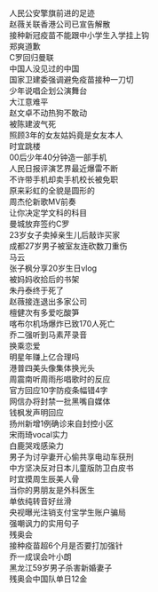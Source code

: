 人民公安擎旗前进的足迹  
赵薇关联香港公司已宣告解散  
接种新冠疫苗不能跟中小学生入学挂上钩  
郑爽道歉  
C罗回归曼联  
中国人没见过的中国  
国家卫建委强调避免疫苗接种一刀切  
少年说唱企划公演舞台  
大江意难平  
赵文卓不动热狗不敢动  
被陈建波气死  
照顾3年的女友姑妈竟是女友本人  
时宜跳楼  
00后少年40分钟造一部手机  
人民日报评演艺界最近爆雷不断  
不许带手机却卖手机校长被免职  
原来彩虹的全貌是圆形的  
周杰伦新歌MV前奏  
让你决定学文科的科目  
曼城放弃签约C罗  
23岁女子卖掉亲生儿后敲诈买家  
成都27岁男子被室友连砍数刀重伤  
马云  
张子枫分享20岁生日vlog  
被妈妈收拾后的书架  
朱丹泰终于死了  
赵薇接连退出多家公司  
檀健次有多爱吃酸笋  
喀布尔机场爆炸已致170人死亡  
乔二强听到马素芹录音  
换乘恋爱  
明星年赚上亿合理吗  
港普四美头像集体换光头  
周震南听周雨彤唱歌时的反应  
官方回应10字防疫条幅错4字  
网信办将封禁一批黑嘴自媒体  
钱枫发声明回应  
扬州新增1例确诊来自封控小区  
宋雨琦vocal实力  
白鹿哭戏感染力  
男子为讨孕妻开心偷共享电动车获刑  
中方坚决反对日本儿童版防卫白皮书  
时宜摸周生辰美人骨  
当你的男朋友是外科医生  
单依纯转音好丝滑  
央视曝光注销支付宝学生账户骗局  
强嘲讽力的实用句子  
残奥会  
接种疫苗超6个月是否要打加强针  
乔一成误会叶小朗  
黑龙江59岁男子杀害新婚妻子  
残奥会中国队单日12金  
